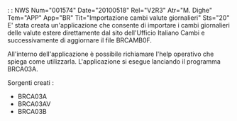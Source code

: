  :  : NWS Num="001574" Date="20100518" Rel="V2R3" Atr="M. Dighe" Tem="APP" App="BR" Tit="Importazione cambi valute giornalieri" Sts="20"
E' stata creata un'applicazione che consente di importare i cambi giornalieri delle valute estere direttamente dal sito dell'Ufficio Italiano Cambi e successivamente di aggiornare il file BRCAMB0F.

All'interno dell'applicazione è possibile richiamare l'help operativo che spiega come utilizzarla.
L'applicazione si esegue lanciando il programma BRCA03A.

Sorgenti creati : 
- BRCA03A
- BRCA03AV
- BRCA03B
